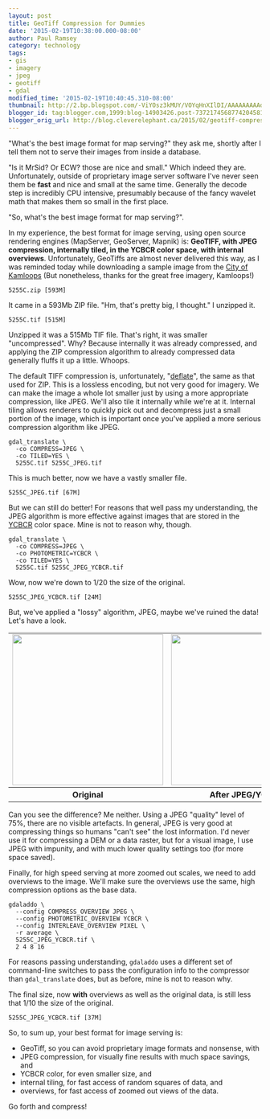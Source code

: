 ```yaml
---
layout: post
title: GeoTiff Compression for Dummies
date: '2015-02-19T10:38:00.000-08:00'
author: Paul Ramsey
category: technology
tags:
- gis
- imagery
- jpeg
- geotiff
- gdal
modified_time: '2015-02-19T10:40:45.310-08:00'
thumbnail: http://2.bp.blogspot.com/-ViYOsz3kMUY/VOYqHnXIlDI/AAAAAAAAAdU/0OGl8u9TmMs/s72-c/example_jpg.png
blogger_id: tag:blogger.com,1999:blog-14903426.post-7372174568774204581
blogger_orig_url: http://blog.cleverelephant.ca/2015/02/geotiff-compression-for-dummies.html
---
```


"What's the best image format for map serving?" they ask me, shortly after I tell them not to serve their images from inside a database. 

"Is it MrSid? Or ECW? those are nice and small." Which indeed they are. Unfortunately, outside of proprietary image server software I've never seen them be **fast** and nice and small at the same time. Generally the decode step is incredibly CPU intensive, presumably because of the fancy wavelet math that makes them so small in the first place.

"So, what's the best image format for map serving?".

In my experience, the best format for image serving, using open source rendering engines (MapServer, GeoServer, Mapnik) is: **GeoTIFF, with JPEG compression, internally tiled, in the YCBCR color space, with internal overviews**. Unfortunately, GeoTiffs are almost never delivered this way, as I was reminded today while downloading a sample image from the [City of Kamloops](http://www.kamloops.ca/maps/disclaimer.html) (But nonetheless, thanks for the great free imagery, Kamloops!)

    5255C.zip [593M]

It came in a 593Mb ZIP file. "Hm, that's pretty big, I thought." I unzipped it.

    5255C.tif [515M]

Unzipped it was a 515Mb TIF file. That's right, it was smaller "uncompressed". Why? Because internally it was already compressed, and applying the ZIP compression algorithm to already compressed data generally fluffs it up a little. Whoops.

The default TIFF compression is, unfortunately, "[deflate](http://en.wikipedia.org/wiki/Huffman_coding)", the same as that used for ZIP. This is a lossless encoding, but not very good for imagery. We can make the image a whole lot smaller just by using a more appropriate compression, like JPEG. We'll also tile it internally while we're at it. Internal tiling allows renderers to quickly pick out and decompress just a small portion of the image, which is important once you've applied a more serious compression algorithm like JPEG.

    gdal_translate \
      -co COMPRESS=JPEG \
      -co TILED=YES \
      5255C.tif 5255C_JPEG.tif
      
This is much better, now we have a vastly smaller file.

    5255C_JPEG.tif [67M]

But we can still do better! For reasons that well pass my understanding, the JPEG algorithm is more effective against images that are stored in the [YCBCR](http://en.wikipedia.org/wiki/YCbCr) color space. Mine is not to reason why, though.

    gdal_translate \
      -co COMPRESS=JPEG \
      -co PHOTOMETRIC=YCBCR \
      -co TILED=YES \
      5255C.tif 5255C_JPEG_YCBCR.tif
      
Wow, now we're down to 1/20 the size of the original.

    5255C_JPEG_YCBCR.tif [24M]

But, we've applied a "lossy" algorithm, JPEG, maybe we've ruined the data! Let's have a look.

<table border="0"><tr><td><a href="http://2.bp.blogspot.com/-ViYOsz3kMUY/VOYqHnXIlDI/AAAAAAAAAdU/0OGl8u9TmMs/s1600/example_jpg.png" imageanchor="1" ><img border="0" height="300" src="http://2.bp.blogspot.com/-ViYOsz3kMUY/VOYqHnXIlDI/AAAAAAAAAdU/0OGl8u9TmMs/s1600/example_jpg.png" /></a></td><td><a href="http://4.bp.blogspot.com/-EqVHMQXxWy0/VOYqH15vBaI/AAAAAAAAAdY/XS5ffZl1mME/s1600/example_lzw.png" imageanchor="1" ><img border="0" height="300" src="http://4.bp.blogspot.com/-EqVHMQXxWy0/VOYqH15vBaI/AAAAAAAAAdY/XS5ffZl1mME/s1600/example_lzw.png" /></a></td></tr><tr><th>Original</th><th>After JPEG/YCBCR</th></tr></table>

Can you see the difference? Me neither. Using a JPEG "quality" level of 75%, there are no visible artefacts. In general, JPEG is very good at compressing things so humans "can't see" the lost information. I'd never use it for compressing a DEM or a data raster, but for a visual image, I use JPEG with impunity, and with much lower quality settings too (for more space saved).

Finally, for high speed serving at more zoomed out scales, we need to add overviews to the image. We'll make sure the overviews use the same, high compression options as the base data.

    gdaladdo \
      --config COMPRESS_OVERVIEW JPEG \
      --config PHOTOMETRIC_OVERVIEW YCBCR \
      --config INTERLEAVE_OVERVIEW PIXEL \
      -r average \
      5255C_JPEG_YCBCR.tif \
      2 4 8 16
      
For reasons passing understanding, `gdaladdo` uses a different set of command-line switches to pass the configuration info to the compressor than `gdal_translate` does, but as before, mine is not to reason why.

The final size, now **with** overviews as well as the original data, is still less that 1/10 the size of the original.

    5255C_JPEG_YCBCR.tif [37M]

So, to sum up, your best format for image serving is:

* GeoTiff, so you can avoid proprietary image formats and nonsense, with
* JPEG compression, for visually fine results with much space savings, and
* YCBCR color, for even smaller size, and
* internal tiling, for fast access of random squares of data, and
* overviews, for fast access of zoomed out views of the data.

Go forth and compress!